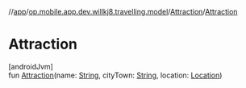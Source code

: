 //[app](../../../index.md)/[op.mobile.app.dev.willkj8.travelling.model](../index.md)/[Attraction](index.md)/[Attraction](-attraction.md)

# Attraction

[androidJvm]\
fun [Attraction](-attraction.md)(name: [String](https://kotlinlang.org/api/latest/jvm/stdlib/kotlin/-string/index.html), cityTown: [String](https://kotlinlang.org/api/latest/jvm/stdlib/kotlin/-string/index.html), location: [Location](../-location/index.md))
